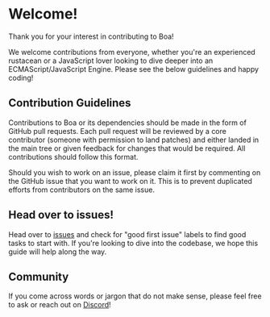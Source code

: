 # Welcome!

Thank you for your interest in contributing to Boa! 

We welcome contributions from everyone, whether you're an experienced rustacean 
or a JavaScript lover looking to dive deeper into an ECMAScript/JavaScript 
Engine. Please see the below guidelines and happy coding!

## Contribution Guidelines

Contributions to Boa or its dependencies should be made in the form of GitHub
pull requests. Each pull request will be reviewed by a core contributor
(someone with permission to land patches) and either landed in the main tree or
given feedback for changes that would be required. All contributions should
follow this format.

Should you wish to work on an issue, please claim it first by commenting on
the GitHub issue that you want to work on it. This is to prevent duplicated
efforts from contributors on the same issue.

## Head over to issues!

Head over to [issues][issues] and check for "good first issue" labels to find
good tasks to start with. If you're looking to dive into the codebase, we hope 
this guide will help along the way. 

## Community

If you come across words or jargon that do not make sense, please feel free to 
ask or reach out on [Discord](discord)!

[issues]: https://github.com/boa-dev/boa/issues
[discord]: https://discord.gg/tUFFk9Y